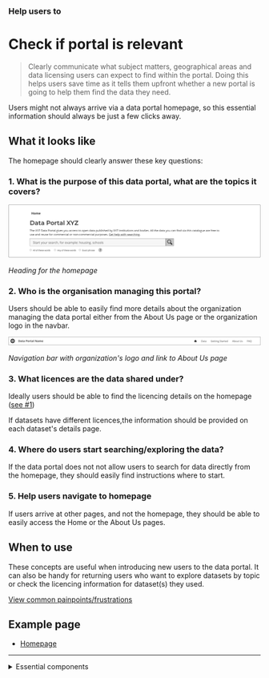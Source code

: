 ### Help users to
# Check if portal is relevant

> Clearly communicate what subject matters, geographical areas and data licensing users can expect to find within the portal. Doing this helps users save time as it tells them upfront whether a new portal is going to help them find the data they need.

Users might not always arrive via a data portal homepage, so this essential information should always be just a few clicks away.

## What it looks like

The homepage should clearly answer these key questions:

### 1. What is the purpose of this data portal, what are the topics it covers?

<div class="image-container">

![Home heading](../../_media/check-portal-is-relevant/portal-purpose.png)

*Heading for the homepage*

</div>

### 2. Who is the organisation managing this portal?

Users should be able to easily find more details about the organization managing the data portal either from the About Us page or the organization logo in the navbar.

<div class="image-container">

![navbar](../../_media/check-portal-is-relevant/navbar.png)

*Navigation bar with organization's logo and link to About Us page*

</div>

### 3. What licences are the data shared under?

Ideally users should be able to find the licencing details on the homepage ([see #1](/main-content/steps/check-a-portal-is-relevant#1-what-is-the-purpose-of-this-data-portal-what-are-the-topics-it-covers))

If datasets have different licences,the information should be provided on each dataset's details page.

### 4. Where do users start searching/exploring the data?

If the data portal does not not allow users to search for data directly from the homepage, they should easily find instructions where to start.

### 5. Help users navigate to homepage

If users arrive at other pages, and not the homepage, they should be able to easily access the Home or the About Us pages.

## When to use

These concepts are useful when introducing new users to the data portal. It can also be handy for returning users who want to explore datasets by topic or check the licencing information for dataset(s) they used.

<p class="link1"><a href="#/main-content/introduction?id=_1-discover-data-sources" >View common painpoints/frustrations</a></p>

## Example page

* [Homepage](/main-content/pages/homepage)

---

<!-- Additional information can be presented in dropdown menus -->

<details>
<summary>Essential components</summary>
<br>
Below is a checklist of components/information that are relevant for this task.

These components can be arranged in many ways, but the ones with highest relevance should be the most visible/accessible.

?> 1 - high relevance, 2 - medium relevance, 3 - low relevance

<!-- Table of component start -->

| Component                  | Description                                                            | Relevance |
|----------------------------|------------------------------------------------------------------------|:---------:|
| Purpose of the data portal | Why was this portal created?                                           |     1     |
| Topics covered             | What topics does this data portal cover?                               |     1     |
| Organisation details       | Who is managing the data portal?                                       |     1     |
| Licence details            | Is all the data shared under the same licence? If not - what are they? |     2     |
| Geographical areas covered | Does this portal cover a specific geographical area?                   |     2     |

</details>

